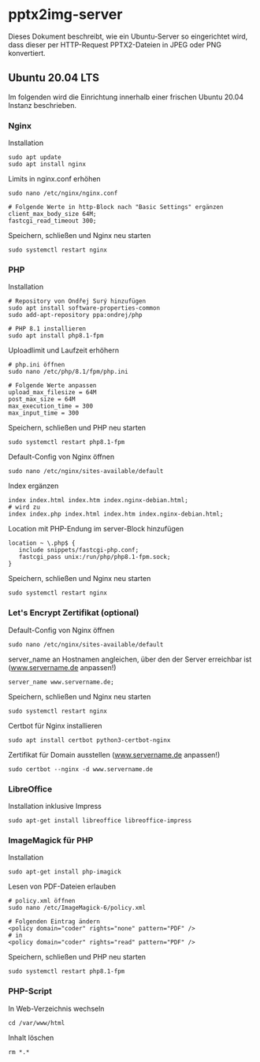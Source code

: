 # pptx2img-server
Dieses Dokument beschreibt, wie ein Ubuntu-Server so eingerichtet wird, dass dieser per HTTP-Request PPTX2-Dateien in JPEG oder PNG konvertiert.

## Ubuntu 20.04 LTS
Im folgenden wird die Einrichtung innerhalb einer frischen Ubuntu 20.04 Instanz beschrieben.

### Nginx
Installation
```
sudo apt update
sudo apt install nginx
```

Limits in nginx.conf erhöhen
```
sudo nano /etc/nginx/nginx.conf

# Folgende Werte in http-Block nach "Basic Settings" ergänzen
client_max_body_size 64M;
fastcgi_read_timeout 300;
```

Speichern, schließen und Nginx neu starten
```
sudo systemctl restart nginx
```

### PHP
Installation
```
# Repository von Ondřej Surý hinzufügen
sudo apt install software-properties-common
sudo add-apt-repository ppa:ondrej/php

# PHP 8.1 installieren
sudo apt install php8.1-fpm
```

Uploadlimit und Laufzeit erhöhern
```
# php.ini öffnen
sudo nano /etc/php/8.1/fpm/php.ini

# Folgende Werte anpassen
upload_max_filesize = 64M
post_max_size = 64M
max_execution_time = 300
max_input_time = 300
```

Speichern, schließen und PHP neu starten
```
sudo systemctl restart php8.1-fpm
```

Default-Config von Nginx öffnen
```
sudo nano /etc/nginx/sites-available/default
```

Index ergänzen
```
index index.html index.htm index.nginx-debian.html;
# wird zu 
index index.php index.html index.htm index.nginx-debian.html;
```

Location mit PHP-Endung im server-Block hinzufügen
```
location ~ \.php$ {
   include snippets/fastcgi-php.conf;
   fastcgi_pass unix:/run/php/php8.1-fpm.sock;
}
```

Speichern, schließen und Nginx neu starten
```
sudo systemctl restart nginx
```

### Let's Encrypt Zertifikat (optional)

Default-Config von Nginx öffnen
```
sudo nano /etc/nginx/sites-available/default
```

server_name an Hostnamen angleichen, über den der Server erreichbar ist (www.servername.de anpassen!)
```
server_name www.servername.de;
```

Speichern, schließen und Nginx neu starten
```
sudo systemctl restart nginx
```

Certbot für Nginx installieren
```
sudo apt install certbot python3-certbot-nginx
```

Zertifikat für Domain ausstellen (www.servername.de anpassen!)
```
sudo certbot --nginx -d www.servername.de
```

### LibreOffice
Installation inklusive Impress
```
sudo apt-get install libreoffice libreoffice-impress
```

### ImageMagick für PHP
Installation
```
sudo apt-get install php-imagick
```

Lesen von PDF-Dateien erlauben
```
# policy.xml öffnen
sudo nano /etc/ImageMagick-6/policy.xml

# Folgenden Eintrag ändern
<policy domain="coder" rights="none" pattern="PDF" />
# in
<policy domain="coder" rights="read" pattern="PDF" />
````

Speichern, schließen und PHP neu starten
```
sudo systemctl restart php8.1-fpm
```

### PHP-Script
In Web-Verzeichnis wechseln
```
cd /var/www/html
```

Inhalt löschen
```
rm *.*
```
